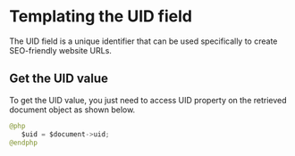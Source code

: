 # Templating the UID field

The UID field is a unique identifier that can be used specifically to create SEO-friendly website URLs.

## Get the UID value

To get the UID value, you just need to access UID property on the retrieved document object as shown below.

```java
@php
   $uid = $document->uid;
@endphp
```
